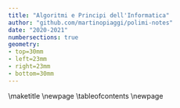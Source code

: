 ```yaml
---
title: "Algoritmi e Principi dell'Informatica"
author: "github.com/martinopiaggi/polimi-notes"
date: "2020-2021"
numbersections: true
geometry: 
- top=30mm
- left=23mm
- right=23mm
- bottom=30mm
---
```


\maketitle
\newpage
\tableofcontents
\newpage
